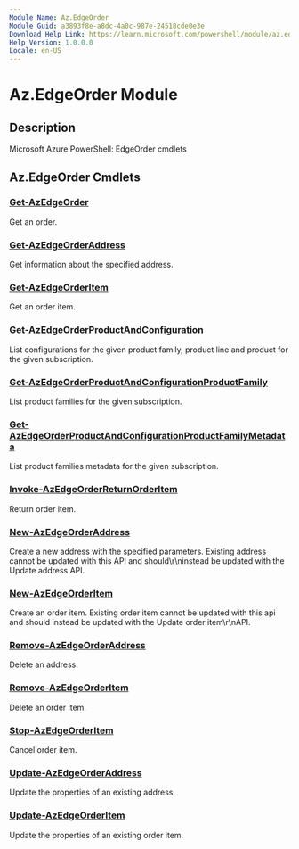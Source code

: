 ```yaml
---
Module Name: Az.EdgeOrder
Module Guid: a3893f8e-a8dc-4a0c-987e-24518cde0e3e
Download Help Link: https://learn.microsoft.com/powershell/module/az.edgeorder
Help Version: 1.0.0.0
Locale: en-US
---
```


# Az.EdgeOrder Module
## Description
Microsoft Azure PowerShell: EdgeOrder cmdlets

## Az.EdgeOrder Cmdlets
### [Get-AzEdgeOrder](Get-AzEdgeOrder.md)
Get an order.

### [Get-AzEdgeOrderAddress](Get-AzEdgeOrderAddress.md)
Get information about the specified address.

### [Get-AzEdgeOrderItem](Get-AzEdgeOrderItem.md)
Get an order item.

### [Get-AzEdgeOrderProductAndConfiguration](Get-AzEdgeOrderProductAndConfiguration.md)
List configurations for the given product family, product line and product for the given subscription.

### [Get-AzEdgeOrderProductAndConfigurationProductFamily](Get-AzEdgeOrderProductAndConfigurationProductFamily.md)
List product families for the given subscription.

### [Get-AzEdgeOrderProductAndConfigurationProductFamilyMetadata](Get-AzEdgeOrderProductAndConfigurationProductFamilyMetadata.md)
List product families metadata for the given subscription.

### [Invoke-AzEdgeOrderReturnOrderItem](Invoke-AzEdgeOrderReturnOrderItem.md)
Return order item.

### [New-AzEdgeOrderAddress](New-AzEdgeOrderAddress.md)
Create a new address with the specified parameters.
Existing address cannot be updated with this API and should\r\ninstead be updated with the Update address API.

### [New-AzEdgeOrderItem](New-AzEdgeOrderItem.md)
Create an order item.
Existing order item cannot be updated with this api and should instead be updated with the Update order item\r\nAPI.

### [Remove-AzEdgeOrderAddress](Remove-AzEdgeOrderAddress.md)
Delete an address.

### [Remove-AzEdgeOrderItem](Remove-AzEdgeOrderItem.md)
Delete an order item.

### [Stop-AzEdgeOrderItem](Stop-AzEdgeOrderItem.md)
Cancel order item.

### [Update-AzEdgeOrderAddress](Update-AzEdgeOrderAddress.md)
Update the properties of an existing address.

### [Update-AzEdgeOrderItem](Update-AzEdgeOrderItem.md)
Update the properties of an existing order item.

